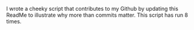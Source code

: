 I wrote a cheeky script that contributes to my Github by updating this ReadMe to illustrate why more than commits matter. This script has run 8 times.